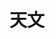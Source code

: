 ---
title: 天文
tag: [guide, android, astronomy, overview]
layout: guide-overview
toc: false
description: 天文 Android SDK 提供了全球任意地点未来60天的日出日落、太阳高度角、月升月落和月相数据，
permalink: /docs/android-sdk/astronomy/
ref: 0-sdk-android-astronomy
---